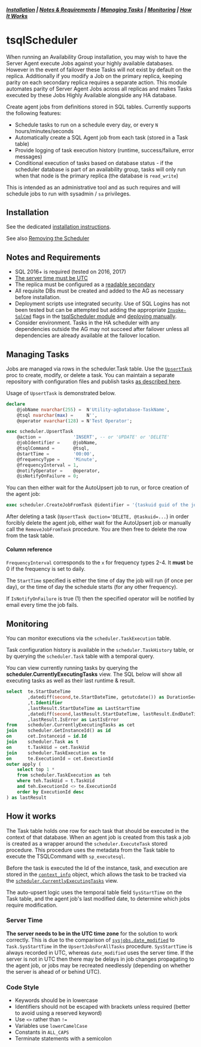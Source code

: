 ##### [Installation](#installation) | [Notes & Requirements](#notes-and-requirements) | [Managing Tasks](#managing-tasks) | [Monitoring](#monitoring) | [How It Works](#how-it-works)

# tsqlScheduler

When running an Availability Group installation, you may wish to have the Server Agent execute Jobs against your highly available databases. However in the event of failover these Tasks will not exist by default on the replica. Additionally if you modify a Job on the primary replica, keeping parity on each secondary replica requires a separate action. This module automates parity of Server Agent Jobs across all replicas and makes Tasks executed by these Jobs Highly Available alongside any HA database.  

Create agent jobs from definitions stored in SQL tables.  Currently supports the following features:

- Schedule tasks to run on a schedule every day, or every `N` hours/minutes/seconds
- Automatically create a SQL Agent job from each task (stored in a Task table)
- Provide logging of task execution history (runtime, success/failure, error messages)
- Conditional execution of tasks based on database status - if the scheduler database is part of an availability group, tasks will only run when that node is the primary replica (the database is `read_write`)

This is intended as an administrative tool and as such requires and will schedule jobs to run with sysadmin / `sa` privileges.

## Installation

See the dedicated [installation instructions](deploy/Installation.md).

See also [Removing the Scheduler](deploy/Installation.md#uninstallation)

## Notes and Requirements

- SQL 2016+ is required (tested on 2016, 2017)
- [The server time must be UTC](#server-time)
- The replica must be configured as a [readable secondary][readable-secondary] 
- All requisite DBs must be created and added to the AG as necessary before installation.  
- Deployment scripts use integrated security.  Use of SQL Logins has not been tested but can be attempted but adding the appropriate [`Invoke-SqlCmd`][invoke-sqlcmd - BOL] flags in the [tsqlScheduler module](src/Modulers/tsqlScheduler/tsqlScheduler.psm1) and [deploying manually](deploy/README.md).
- Consider environment. Tasks in the HA scheduler with any dependencies outside the AG may not succeed after failover unless all dependencies are already available at the failover location.

## Managing Tasks

Jobs are managed via rows in the scheduler.Task table. Use the [`UpsertTask`](src/Procedures/UpsertTask.sql) proc to create, modify, or delete a task.  You can maintain a separate repository with configuration files and publish tasks [as described here](deploy/tasks/README.md).  

Usage of `UpsertTask` is demonstrated below.

```sql
declare 
	@jobName nvarchar(255) =  N'Utility-agDatabase-TaskName',
	@tsql nvarchar(max) =     N'',
	@operator nvarchar(128) = N'Test Operator'; 

exec scheduler.UpsertTask
    @action =            'INSERT', -- or 'UPDATE' or 'DELETE'
    @jobIdentifier =     @jobName, 
    @tsqlCommand =       @tsql, 
    @startTime =         '00:00', 
    @frequencyType =     'Minute', 
    @frequencyInterval = 1, 
    @notifyOperator =    @operator, 
    @isNotifyOnFailure = 0;
```

You can then either wait for the AutoUpsert job to run, or force creation of the agent job:

```sql
exec scheduler.CreateJobFromTask @identifier = '{taskuid guid of the job you just created}'
```

After deleting a task (`UpsertTask @action='DELETE, @taskuid=...`) in order forcibly delete the agent job, either wait for the AutoUpsert job or manually call the `RemoveJobFromTask` procedure. You are then free to delete the row from the task table.

#### Column reference

`FrequencyInterval` corresponds to the `x` for frequency types 2-4. It **must** be 0 if the frequency is set to daily.

The `StartTime` specified is either the time of day the job will run (if once per day), or the time of day the schedule starts (for any other frequency).

If `IsNotifyOnFailure` is true (1) then the specified operator will be notified by email every time the job fails.

## Monitoring

You can monitor executions via the `scheduler.TaskExecution` table.  

Task configuration history is available in the `scheduler.TaskHistory` table, or by querying the `scheduler.Task` table with a temporal query.

You can view currently running tasks by querying the **scheduler.CurrentlyExecutingTasks** view.  The SQL below will show all executing tasks as well as their last runtime & result.

```sql
select	te.StartDateTime
		,datediff(second,te.StartDateTime, getutcdate()) as DurationSeconds
		,t.Identifier
		,lastResult.StartDateTime as LastStartTime
		,datediff(second,lastResult.StartDateTime, lastResult.EndDateTime) as LastDurationSeconds
		,lastResult.IsError as LastIsError
from	scheduler.CurrentlyExecutingTasks as cet
join    scheduler.GetInstanceId() as id
on      cet.Instanceid = id.Id
join	scheduler.Task as t
on		t.TaskUid = cet.TaskUid
join	scheduler.TaskExecution as te
on		te.ExecutionId = cet.ExecutionId
outer apply (
	select top 1 *
	from scheduler.TaskExecution as teh
	where teh.TaskUid = t.TaskUid
	and teh.ExecutionId <> te.ExecutionId
	order by ExecutionId desc
) as lastResult
```

## How it works

The Task table holds one row for each task that should be executed in the context of that database.  When an agent job is created from this task a job is created as a wrapper around the `scheduler.ExecuteTask` stored procedure.  This procedure uses the metadata from the Task table to execute the TSQLCommand with `sp_executesql`.

Before the task is executed the Id of the instance, task, and execution are stored in the [`context_info`][context_info - BOL] object, which allows the task to be tracked via the [`scheduler.CurrentlyExecutingTasks`](crs/Views/CurrentlyExecutingTasks.sql) view.

The auto-upsert logic uses the temporal table field `SysStartTime` on the Task table, and the agent job's last modified date, to determine which jobs require modification.

### Server Time

**The server needs to be in the UTC time zone** for the solution to work correctly.  This is due to the comparison of [`sysjobs.date_modified`][sysjobs - BOL] to `Task.SysStartTime` in the `UpsertJobsForAllTasks` procedure.  `SysStartTime` is always recorded in UTC, whereas `date_modified` uses the server time.  If the server is not in UTC then there may be delays in job changes propagating to the agent job, or jobs may be recreated needlessly (depending on whether the server is ahead of or behind UTC).

### Code Style

- Keywords should be in lowercase
- Identifiers should not be escaped with brackets unless required (better to avoid using a reserved keyword)
- Use `<>` rather than `!=`
- Variables use `lowerCamelCase`
- Constants in `ALL_CAPS`
- Terminate statements with a semicolon

[sysjobs - BOL]: https://docs.microsoft.com/en-us/sql/relational-databases/system-tables/dbo-sysjobs-transact-sql
[context_info - BOL]: https://docs.microsoft.com/en-us/sql/t-sql/functions/context-info-transact-sql
[invoke-sqlcmd - BOL]: https://docs.microsoft.com/en-us/sql/powershell/invoke-sqlcmd-cmdlet
[readable-secondary]: https://docs.microsoft.com/en-us/sql/database-engine/availability-groups/windows/active-secondaries-readable-secondary-replicas-always-on-availability-groups
